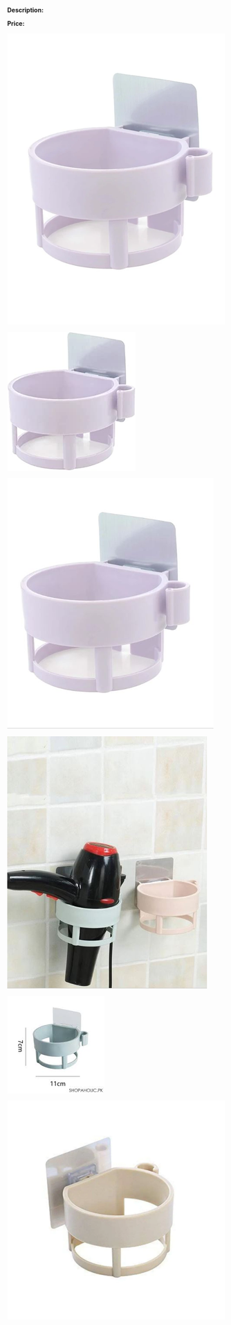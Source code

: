 **Description:**

**Price:**

![303.webp](../images/303.webp)

![304.jpg](../images/304.jpg)

![305.JPG](../images/305.JPG)

![306.JPG](../images/306.JPG)

![307.jpg](../images/307.jpg)

![308.webp](../images/308.webp)